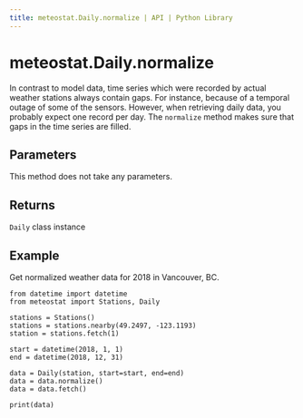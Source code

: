 ```yaml
---
title: meteostat.Daily.normalize | API | Python Library
---
```


# meteostat.Daily.normalize

In contrast to model data, time series which were recorded by actual weather stations always contain gaps. For instance, because of a temporal outage of some of the sensors. However, when retrieving daily data, you probably expect one record per day. The `normalize` method makes sure that gaps in the time series are filled.

## Parameters

This method does not take any parameters.

## Returns

`Daily` class instance

## Example

Get normalized weather data for 2018 in Vancouver, BC.

```python{12}
from datetime import datetime
from meteostat import Stations, Daily

stations = Stations()
stations = stations.nearby(49.2497, -123.1193)
station = stations.fetch(1)

start = datetime(2018, 1, 1)
end = datetime(2018, 12, 31)

data = Daily(station, start=start, end=end)
data = data.normalize()
data = data.fetch()

print(data)
```
